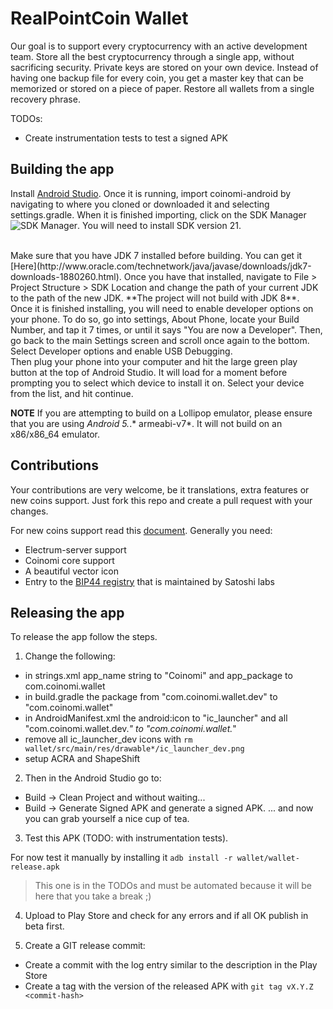 RealPointCoin Wallet
===============

Our goal is to support every cryptocurrency with an active development team. Store all the best cryptocurrency through a single app, without sacrificing security. Private keys are stored on your own device. Instead of having one backup file for every coin, you get a master key that can be memorized or stored on a piece of paper. Restore all wallets from a single recovery phrase.

TODOs:

* Create instrumentation tests to test a signed APK


## Building the app

Install [Android Studio](https://developer.android.com/sdk/installing/studio.html). Once it is
running, import coinomi-android by navigating to where you cloned or downloaded it and selecting
settings.gradle. When it is finished importing, click on the SDK Manager ![SDK Manager](https://developer.android.com/images/tools/sdk-manager-studio.png). You will need to install SDK version 21.

<br/>
Make sure that you have JDK 7 installed before building. You can get it [Here](http://www.oracle.com/technetwork/java/javase/downloads/jdk7-downloads-1880260.html). Once you have that installed, navigate to File > Project Structure > SDK Location and change the path of your current JDK to the path of the new JDK. **The project will not build with JDK 8**. 

<br/>
Once it is finished installing, you will need to enable developer options on your phone. To do so,
go into settings, About Phone, locate your Build Number, and tap it 7 times, or until it says
"You are now a Developer". Then, go back to the main Settings screen and scroll once again to the
bottom. Select Developer options and enable USB Debugging.

<br/>
Then plug your phone into your computer and hit the large green play button at the top of
Android Studio. It will load for a moment before prompting you to select which device to install
it on. Select your device from the list, and hit continue.

**NOTE**
If you are attempting to build on a Lollipop emulator, please ensure that you are using *Android 5.*.* armeabi-v7*. It will not build on an x86/x86_64 emulator.

## Contributions

Your contributions are very welcome, be it translations, extra features or new coins support. Just
fork this repo and create a pull request with your changes.

For new coins support read this [document](https://coinomi.com/AddingSupportForANewCurrency/).
Generally you need:

* Electrum-server support
* Coinomi core support
* A beautiful vector icon
* Entry to the [BIP44 registry](https://github.com/satoshilabs/docs/blob/master/slips/slip-0044.rst) that is maintained by Satoshi labs


## Releasing the app

To release the app follow the steps.

1) Change the following:

* in strings.xml app_name string to "Coinomi" and app_package to com.coinomi.wallet
* in build.gradle the package from "com.coinomi.wallet.dev" to "com.coinomi.wallet"
* in AndroidManifest.xml the android:icon to "ic_launcher" and all "com.coinomi.wallet.dev.*"  to "com.coinomi.wallet.*"
* remove all ic_launcher_dev icons with `rm wallet/src/main/res/drawable*/ic_launcher_dev.png`
* setup ACRA and ShapeShift

2) Then in the Android Studio go to:

* Build -> Clean Project and without waiting...
* Build -> Generate Signed APK and generate a signed APK. ... and now you can grab yourself a nice cup of tea.

3) Test this APK (TODO: with instrumentation tests).

For now test it manually by installing it `adb install -r wallet/wallet-release.apk`

> This one is in the TODOs and must be automated
> because it will be here that you take a break ;)

4) Upload to Play Store and check for any errors and if all OK publish in beta first.

5) Create a GIT release commit:

* Create a commit with the log entry similar to the description in the Play Store
* Create a tag with the version of the released APK with `git tag vX.Y.Z <commit-hash>`
